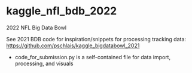# kaggle_nfl_bdb_2022
2022 NFL Big Data Bowl

See 2021 BDB code for inspiration/snippets for processing tracking data:
https://github.com/pschlais/kaggle_bigdatabowl_2021
- code_for_submission.py is a self-contained file for data import, processing, and visuals
